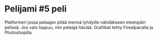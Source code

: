 # Pelijami #5 peli

Platformeri jossa pelaajan pitää mennä lyhdyille nähdäkseen eteenpäin pelissä. Jos valo loppuu, niin pelaaja häviää.
Grafiikat tehty Firealpacalla ja Photoshopilla.
